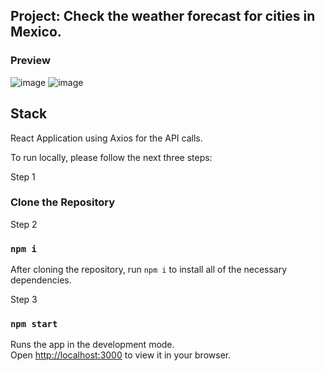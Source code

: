 ## Project: Check the weather forecast for cities in Mexico.
### Preview
![image](https://user-images.githubusercontent.com/62188104/150821481-8f252018-28ed-4012-b7db-a3e6b1e65d07.png)
![image](https://user-images.githubusercontent.com/62188104/150821631-ba565b33-b424-4aad-98d8-31c3532e4b13.png)

## Stack
React Application using Axios for the API calls.

To run locally, please follow the next three steps:

Step 1
### Clone the Repository

Step 2
### `npm i`

After cloning the repository, run `npm i` to install all of the necessary dependencies.

Step 3
### `npm start`

Runs the app in the development mode.\
Open [http://localhost:3000](http://localhost:3000) to view it in your browser.
